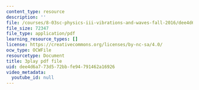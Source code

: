 ```yaml
---
content_type: resource
description: ''
file: /courses/8-03sc-physics-iii-vibrations-and-waves-fall-2016/dee4d6a773d572bbfe94791462a16926_TjxR7lAwWhI.pdf
file_size: 72347
file_type: application/pdf
learning_resource_types: []
license: https://creativecommons.org/licenses/by-nc-sa/4.0/
ocw_type: OCWFile
resourcetype: Document
title: 3play pdf file
uid: dee4d6a7-73d5-72bb-fe94-791462a16926
video_metadata:
  youtube_id: null
---
```

